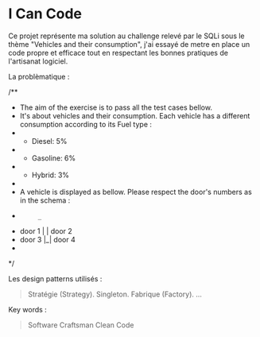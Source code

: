 # I Can Code

Ce projet représente ma solution au challenge relevé par le SQLi sous le thème "Vehicles and their consumption", j'ai essayé de metre en place un code propre et efficace tout en respectant les bonnes pratiques de l'artisanat logiciel.

La problèmatique : 

/**
 *  The aim of the exercise is to pass all the test cases bellow.
 *  It's about vehicles and their consumption. Each vehicle has a different consumption according to its Fuel type :
 *  - Diesel: 5%
 *  - Gasoline: 6%
 *  - Hybrid: 3%
 *  
 *  A vehicle is displayed as bellow. Please respect the door's numbers as in the schema : 
 *          _
 *  door 1 | | door 2
 *  door 3 |_| door 4
 *
 */

Les design patterns utilisés :
> Stratégie (Strategy).
> Singleton.
> Fabrique (Factory).
> ...

Key words :
> Software Craftsman
> Clean Code

